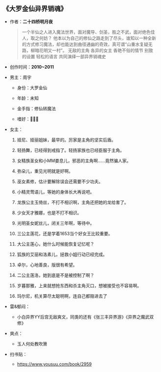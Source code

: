 ## 《大罗金仙异界销魂》

- 作者：**二十四桥明月夜**
  
    > 一个半仙之人进入魔法世界，面对魔导、剑圣，胜之不武，面对绝色佳人，取之何妨？
    他本以为自己的修仙之路走到了尽头，谁知以一种全新的方式修习魔法，却也能达到曲径通幽的奇效，真可谓“山重水复疑无路，柳暗花明又一村”。
    无敌的主角
    各异的女主
    香艳不俗的情节
    别致的设置
    轻松的语言
    共同演绎一部异界销魂史

- 创作时间：**2010~2011**

- 男主：周宇

  * 身份：大罗金仙
  
  * 年龄：未知
  * 金手指：修仙转魔法
  * 嗜好：👏👏👏

- 女主：

  1. 娅尼、娅丽姐妹，最早的。厉家是主角的坚实后盾。

  2. 轻扬舞，已经得到戒指了。轻扬家族也已经臣服于主角。
  3. 女精族圣女和小MM娄息儿，邪恶的主角啊……竟然骗人家。
  4. 弥朵儿，重见光明就是好啊。
  5. 巫女素修，估计要解除误会还需要不少功夫。
  6. 小精灵莺语儿，等她的身体长大再说吧。
  7. 龙族公主玉倚丝，不打不相识啊，主角还把她的龙给害了。
  8. 少女天才雅娜，也是不打不相识。
  9.  光明圣女妮丝儿，闭关三年啊，等待中。
  10. 三公主莲花，还是学着1653当个好女王比较重要。
  11. 大公主莲心，她什么时候能恢复记忆呢？
  12. 狐族的艾丽和洛素儿，拯救小姐行动已经完成。
  13. 卓尔，心地善良，版很有希望。
  14. 二公主莲洛，她到底是不是被控制了啊？
  15. 岁暮那雅，上来就想抢东西和杀主角灭口，想被接受也不容易啊。
  16. 玛尔尼，机关算尽太聪明啊，连自己都赔进去了

- 雷&郁闷：

  * 小白异界YY后宫无敌爽文，同类的还有《张三丰异界游》《异界之魔武双修》

- 爽点：
  
  * 玉人何处教吹箫

- 扫书贴：
  
  * <https://www.yousuu.com/book/2959>